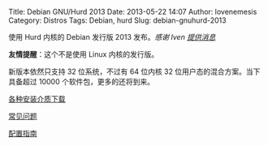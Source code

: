 Title: Debian GNU/Hurd 2013
Date: 2013-05-22 14:07
Author: lovenemesis
Category: Distros
Tags: Debian, hurd
Slug: debian-gnuhurd-2013

使用 Hurd 内核的 Debian 发行版 2013 发布。*感谢 Iven
[提供消息](http://www.gnu.org/software/hurd/news/2013-05-debian_gnu_hurd_2013.html)*

**友情提醒**：这个不是使用 Linux 内核的发行版。

新版本依然只支持 32 位系统，不过有 64 位内核 32
位用户态的混合方案。当下具备超过 10000 个软件包，更多的还将到来。

[各种安装介质下载](http://ftp.debian-ports.org/debian-cd/hurd-i386/current/)

[常见问题](http://www.gnu.org/software/hurd/faq.html)

[配置指南](http://www.debian.org/ports/hurd/hurd-install)
